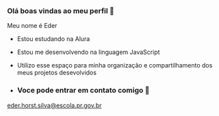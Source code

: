 ### Olá boas vindas ao meu perfil 🧠

Meu nome é Eder
- Estou estudando na Alura
- Estou me desenvolvendo na linguagem JavaScript
- Utilizo esse espaço para minha organização e compartilhamento dos meus projetos desevolvidos

- ### Voce pode entrar em contato comigo 📧

eder.horst.silva@escola.pr.gov.br
